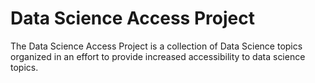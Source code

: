 # Data Science Access Project
The Data Science Access Project is a collection of Data Science topics organized in an effort to provide increased accessibility to data science topics.
